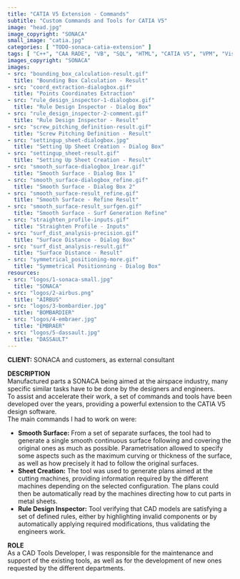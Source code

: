 ```yaml
---
title: "CATIA V5 Extension - Commands"
subtitle: "Custom Commands and Tools for CATIA V5"
image: "head.jpg"
image_copyright: "SONACA"
small_image: "catia.jpg"
categories: [ "TODO-sonaca-catia-extension" ]
tags: [ "C++", "CAA RADE", "VB", "SQL", "HTML", "CATIA V5", "VPM", "Visual Studio" ]
images_copyright: "SONACA"
images:
- src: "bounding_box_calculation-result.gif"
  title: "Bounding Box Calculation - Result"
- src: "coord_extraction-dialogbox.gif"
  title: "Points Coordinates Extraction"
- src: "rule_design_inspector-1-dialogbox.gif"
  title: "Rule Design Inspector - Dialog Box"
- src: "rule_design_inspector-2-comment.gif"
  title: "Rule Design Inspector - Result"
- src: "screw_pitching_definition-result.gif"
  title: "Screw Pitching Definition - Result"
- src: "settingup_sheet-dialogbox.jpg"
  title: "Setting Up Sheet Creation - Dialog Box"
- src: "settingup_sheet-result.gif"
  title: "Setting Up Sheet Creation - Result"
- src: "smooth_surface-dialogbox_1rear.gif"
  title: "Smooth Surface - Dialog Box 1"
- src: "smooth_surface-dialogbox_refine.gif"
  title: "Smooth Surface - Dialog Box 2"
- src: "smooth_surface-result_refine.gif"
  title: "Smooth Surface - Refine Result"
- src: "smooth_surface-result_surfgen.gif"
  title: "Smooth Surface - Surf Generation Refine"
- src: "straighten_profile-inputs.gif"
  title: "Straighten Profile - Inputs"
- src: "surf_dist_analysis-precision.gif"
  title: "Surface Distance - Dialog Box"
- src: "surf_dist_analysis-result.gif"
  title: "Surface Distance - Result"
- src: "symmetrical_positioning-more.gif"
  title: "Symmetrical Positionning - Dialog Box"
resources:
- src: "logos/1-sonaca-small.jpg"
  title: "SONACA"
- src: "logos/2-airbus.png"
  title: "AIRBUS"
- src: "logos/3-bombardier.jpg"
  title: "BOMBARDIER"
- src: "logos/4-embraer.jpg"
  title: "EMBRAER"
- src: "logos/5-dassault.jpg"
  title: "DASSAULT"
---
```


<b>CLIENT:</b> SONACA and customers, as external consultant<br>

<b>DESCRIPTION</b><br>
Manufactured parts a SONACA being aimed at the airspace industry, many specific similar tasks have to be done by the designers and engineers.<br>
To assist and accelerate their work, a set of commands and tools have been developed over the years, providing a powerful extension to the CATIA V5 design software.<br>
The main commands I had to work on were:<br>
- <b>Smooth Surface:</b> From a set of separate surfaces, the tool had to generate a single smooth continuous surface following and covering the original ones as much as possible. Parametrisation allowed to specify some aspects such as the maximum curving or thickness of the surface, as well as how precisely it had to follow the original surfaces.<br>
- <b>Sheet Creation:</b> The tool was used to generate plans aimed at the cutting machines, providing information required by the different machines depending on the selected configuration. The plans could then be automatically read by the machines directing how to cut parts in metal sheets.<br>
- <b>Rule Design Inspector:</b> Tool verifying that CAD models are satisfying a set of defined rules, either by highlighting invalid components or by automatically applying required modifications, thus validating the engineers work.<br>

<b>ROLE</b><br>
As a CAD Tools Developer, I was responsible for the maintenance and support of the existing tools, as well as for the development of new ones requested by the different departments.<br>
